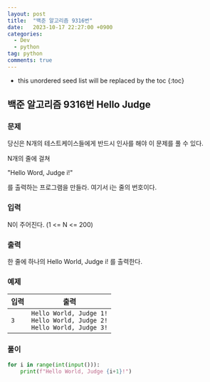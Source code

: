 ```yaml
---
layout: post
title:  "백준 알고리즘 9316번"
date:   2023-10-17 22:27:00 +0900
categories: 
  - Dev
  - python
tag: python
comments: true
---
```


* this unordered seed list will be replaced by the toc
{:toc}

## 백준 알고리즘 9316번 Hello Judge

### 문제

당신은 N개의 테스트케이스들에게 반드시 인사를 해야 이 문제를 풀 수 있다.

N개의 줄에 걸쳐

"Hello Word, Judge i!"

를 출력하는 프로그램을 만들라. 여기서 i는 줄의 번호이다.

### 입력

N이 주어진다. (1 <= N <= 200)

### 출력

한 줄에 하나의 Hello World, Judge i! 를 출력한다.

### 예제

| 입력 | 출력 |
| --- | --- |
| `3` | `Hello World, Judge 1!` <br/> `Hello World, Judge 2!` <br/> `Hello World, Judge 3!` |

### 풀이

```py
for i in range(int(input())):
    print(f"Hello World, Judge {i+1}!")
```